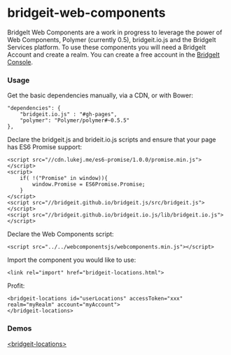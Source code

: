 bridgeit-web-components
============

BridgeIt Web Components are a work in progress to leverage the power of Web Components, Polymer (currently 0.5), bridgeit.io.js and the BridgeIt Services platform. To use these components you will need a BridgeIt Account and create a realm. You can create a free account in the [BridgeIt Console](http://dev.bridgeit.io/console). 

### Usage

Get the basic dependencies manually, via a CDN, or with Bower: 

```
"dependencies": {
	"bridgeit.io.js" : "#gh-pages",
	"polymer": "Polymer/polymer#~0.5.5"
},
```

Declare the bridgeit.js and brideit.io.js scripts and ensure that your page has ES6 Promise support:

```
<script src="//cdn.lukej.me/es6-promise/1.0.0/promise.min.js"></script>
<script>
	if( !("Promise" in window)){
		window.Promise = ES6Promise.Promise;
	}
</script>
<script src="//bridgeit.github.io/bridgeit.js/src/bridgeit.js"></script>
<script src="//bridgeit.github.io/bridgeit.io.js/lib/bridgeit.io.js"></script>
```

Declare the Web Components script:

```
<script src="../../webcomponentsjs/webcomponents.min.js"></script>
```

Import the component you would like to use:

```
<link rel="import" href="bridgeit-locations.html">
```

Profit:

```
<bridgeit-locations id="userLocations" accessToken="xxx" realm="myRealm" account="myAccount">
</bridgeit-locations>
```

### Demos

[&lt;bridgeit-locations&gt;](http://bridgeit.github.io/bridgeit-web-components/components/bridgeit-web-components/bridgeit-locations/)

